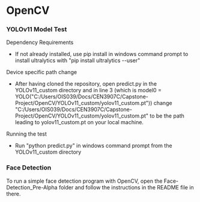 # OpenCV
### YOLOv11 Model Test
Dependency Requirements
- If not already installed, use pip install in windows command prompt to install ultralytics with "pip install ultralytics --user"

Device specific path change
- After having cloned the repository, open predict.py in the YOLOv11_custom directory and in line 3 (which is model0 = YOLO("C:/Users/OIS039/Docs/CEN3907C/Capstone-Project/OpenCV/YOLOv11_custom/yolov11_custom.pt")) change "C:/Users/OIS039/Docs/CEN3907C/Capstone-Project/OpenCV/YOLOv11_custom/yolov11_custom.pt" to be the path leading to yolov11_custom.pt on your local machine.

Running the test
- Run "python predict.py" in windows command prompt from the YOLOv11_custom directory

### Face Detection
To run a simple face detection program with OpenCV, open the
Face-Detection_Pre-Alpha folder and follow the instructions in
the README file in there.


